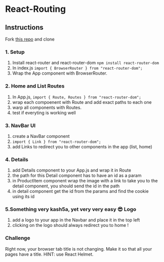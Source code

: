 # React-Routing


## Instructions
Fork [this repo](https://github.com/JoinCODED/Task-React-Routing) and clone

### 1. Setup
1. Install react-router and react-router-dom `npm install react-router-dom`
2. In index.js `import { BrowserRouter } from "react-router-dom";`
3. Wrap the App component with BrowserRouter.

### 2. Home and List Routes 
1. In App.js, `import { Route, Routes } from "react-router-dom";`
2. wrap each compoenent with Route and add exact paths to each one 
3. warp all components with Routes.
4. test if everyting is working well

### 3. NavBar UI
1. create a NavBar component 
2. `import { Link } from "react-router-dom";`
3. add Links to redirect you to other components in the app (list, home)

### 4. Details 
1. add Details component to your App.js and wrap it in Route 
2. the path for this Detail component has to have an id as a param 
3. in ProductItem component wrap the image with a link to take you to the detail component, you should send the id in the path
4. in detail component get the id from the params and find the cookie using its id



### 5.Something very kash5a, yet very very easy 😎 Logo
1. add a logo to your app in the Navbar and place it in the top left
2. clicking on the logo should always redirect you to home !

### Challenge
Right now, your browser tab title is not changing. Make it so that all your pages have a title. HINT: use React Helmet.
